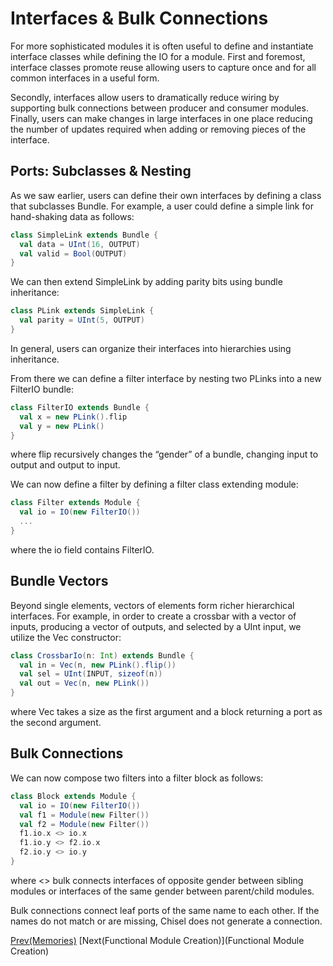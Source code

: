 # Interfaces & Bulk Connections

For more sophisticated modules it is often useful to define and instantiate interface classes while defining the IO for a module. First and foremost, interface classes promote reuse allowing users to capture once and for all common interfaces in a useful form.

Secondly, interfaces allow users to dramatically reduce wiring by supporting bulk connections between producer and consumer modules. Finally, users can make changes in large interfaces in one place reducing the number of updates required when adding or removing pieces of the interface.

## Ports: Subclasses & Nesting

As we saw earlier, users can define their own interfaces by defining a class that subclasses Bundle. For example, a user could define a simple link for hand-shaking data as follows:

```scala
class SimpleLink extends Bundle {
  val data = UInt(16, OUTPUT)
  val valid = Bool(OUTPUT)
}
```

We can then extend SimpleLink by adding parity bits using bundle inheritance:
```scala
class PLink extends SimpleLink {
  val parity = UInt(5, OUTPUT)
}
```
In general, users can organize their interfaces into hierarchies using inheritance.

From there we can define a filter interface by nesting two PLinks into a new FilterIO bundle:
```scala
class FilterIO extends Bundle {
  val x = new PLink().flip
  val y = new PLink()
}
```
where flip recursively changes the “gender” of a bundle, changing input to output and output to input.

We can now define a filter by defining a filter class extending module:
```scala
class Filter extends Module {
  val io = IO(new FilterIO())
  ...
}
```
where the io field contains FilterIO.

## Bundle Vectors

Beyond single elements, vectors of elements form richer hierarchical interfaces. For example, in order to create a crossbar with a vector of inputs, producing a vector of outputs, and selected by a UInt input, we utilize the Vec constructor:
```scala
class CrossbarIo(n: Int) extends Bundle {
  val in = Vec(n, new PLink().flip())
  val sel = UInt(INPUT, sizeof(n))
  val out = Vec(n, new PLink())
}
```
where Vec takes a size as the first argument and a block returning a port as the second argument.

## Bulk Connections

We can now compose two filters into a filter block as follows:
```scala
class Block extends Module {
  val io = IO(new FilterIO())
  val f1 = Module(new Filter())
  val f2 = Module(new Filter())
  f1.io.x <> io.x
  f1.io.y <> f2.io.x
  f2.io.y <> io.y
}
```
where <> bulk connects interfaces of opposite gender between sibling modules or interfaces of the same gender between parent/child modules.

Bulk connections connect leaf ports of the same name to each other. If the names do not match or are missing, Chisel does not generate a connection.

[Prev(Memories)](Memories) [Next(Functional Module Creation)](Functional Module Creation)